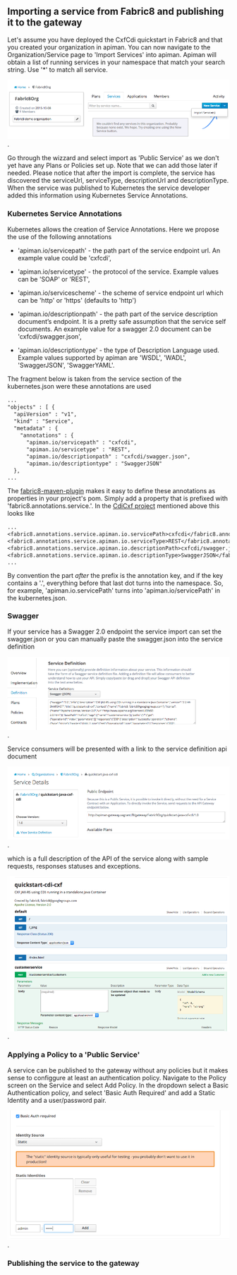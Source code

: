 ## Importing a service from Fabric8 and publishing it to the gateway

Let's assume you have deployed the CxfCdi quickstart in Fabric8 and that you created your organization in apiman. You can now navigate to the Organization/Service page to 'Import Services' into apiman. Apiman will obtain a list of running services in your namespace that match your search string. Use '*' to match all service. 

![service import](images/apiman-serviceimport.png).

Go through the wizzard and select import as 'Public Service' as we don't yet have any Plans or Policies set up. Note that we can add those later if needed. Please notice that after the import is complete, the service has discovered the serviceUrl, serviceType, descriptionUrl and descriptionType. When the service was published to Kubernetes the service developer added this information using Kubernetes Service Annotations.

### Kubernetes Service Annotations

Kubernetes allows the creation of Service Annotations. Here we propose the use of the following annotations

* 'apiman.io/servicepath' - the path part of the service endpoint url. An example value could be 'cxfcdi',

* 'apiman.io/servicetype' - the protocol of the service. Example values can be 'SOAP' or 'REST',

* 'apiman.io/servicescheme' - the scheme of service endpoint url which can be 'http' or 'https' (defaults to 'http')

* 'apiman.io/descriptionpath' - the path part of the service description document’s endpoint. It is a pretty safe assumption that the service self documents. An example value for a swagger 2.0 document can be 'cxfcdi/swagger.json',

* 'apiman.io/descriptiontype' - the type of Description Language used. Example values supported by apiman are 'WSDL', 'WADL', 'SwaggerJSON', 'SwaggerYAML'.

The fragment below is taken from the service section of the kubernetes.json were these annotations are used

    ...
    "objects" : [ {
      "apiVersion" : "v1",
      "kind" : "Service",
      "metadata" : {
        "annotations" : {
          "apiman.io/servicepath" : "cxfcdi",
          "apiman.io/servicetype" : "REST",
          "apiman.io/descriptionpath" : "cxfcdi/swagger.json",
          "apiman.io/descriptiontype" : "SwaggerJSON"
      },
    ...

The [fabric8-maven-plugin](http://fabric8.io/gitbook/mavenPlugin.html) makes it easy to define these annotations as properties in your project's pom. Simply add a property that is prefixed with 'fabric8.annotations.service.'. In the [CdiCxf project](https://github.com/fabric8io/ipaas-quickstarts/blob/v2.2.50/quickstart/cdi/cxf/pom.xml#L59-L62) mentioned above this looks like

    ...
    <fabric8.annotations.service.apiman.io.servicePath>cxfcdi</fabric8.annotations.service.apiman.io.servicePath>
    <fabric8.annotations.service.apiman.io.serviceType>REST</fabric8.annotations.service.apiman.io.serviceType>
    <fabric8.annotations.service.apiman.io.descriptionPath>cxfcdi/swagger.json</fabric8.annotations.service.apiman.io.descriptionPath>
    <fabric8.annotations.service.apiman.io.descriptionType>SwaggerJSON</fabric8.annotations.service.apiman.io.descriptionType>
    ...
    
By convention the part _after_ the prefix is the annotation key, and if the key contains a '.', everything before that last dot turns into the namespace. So, for example, 'apiman.io.servicePath' turns into 'apiman.io/servicePath' in the kubernetes.json.

### Swagger

If your service has a Swagger 2.0 endpoint the service import can set the swagger.json or you can manually paste the swagger.json into the service definition

![service definition](images/apiman-definition.png).

Service consumers will be presented with a link to the service definition api document

![service definition link](images/apiman-definition2.png).

which is a full description of the API of the service along with sample requests, responses statuses and exceptions.

![service definition link](images/apiman-definition3.png).

### Applying a Policy to a 'Public Service'

A service can be published to the gateway without any policies but it makes sense to configgure at least an authentication policy. Navigate to the Policy screen on the Service and select Add Policy. In the dropdown select a Basic Authentication policy, and select 'Basic Auth Required' and add a Static Identity and a  user/password pair.

![service definition link](images/apiman-basicauth.png).


### Publishing the service to the gateway

